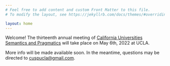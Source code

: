 ```yaml
---
# Feel free to add content and custom Front Matter to this file.
# To modify the layout, see https://jekyllrb.com/docs/themes/#overriding-theme-defaults

layout: home
---
```


Welcome! The thirteenth annual meeting of [California Universities Semantics and Pragmatics](cuspconf.github.io "The official home of CUSP") will take place on May 6th, 2022 at UCLA.

More info will be made available soon. In the meantime, questions may be directed to [cuspucla@gmail.com](mailto:cuspucla@gmail.com "Email the CUSP-13 organizers").
